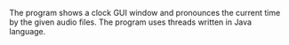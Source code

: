 The program shows a clock GUI window and pronounces the current time by the given audio files.
The program uses threads written in Java language.
